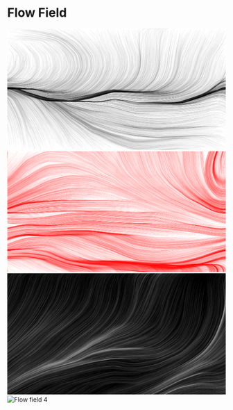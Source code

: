 # Flow Field

![Flow field 1](fig_1.png)
![Flow field 2](fig_2.png)
![Flow field 3](fig_3.png)
![Flow field 4](fig_4.png)